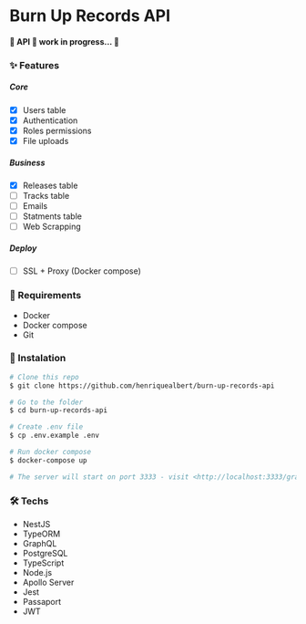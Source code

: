 # Burn Up Records API

#### 🚧  API 🚀 work in progress...  🚧

### ✨ Features

##### Core
- [x] Users table
- [x] Authentication
- [x] Roles permissions
- [x] File uploads

##### Business
- [x] Releases table
- [ ] Tracks table
- [ ] Emails
- [ ] Statments table
- [ ] Web Scrapping

##### Deploy
- [ ] SSL + Proxy (Docker compose)

### 🎲 Requirements
- Docker
- Docker compose
- Git

### 🚀 Instalation
```bash
# Clone this repo
$ git clone https://github.com/henriquealbert/burn-up-records-api

# Go to the folder
$ cd burn-up-records-api

# Create .env file
$ cp .env.example .env

# Run docker compose
$ docker-compose up

# The server will start on port 3333 - visit <http://localhost:3333/graphql> to play with the GraphQL Playground
```

### 🛠 Techs
- NestJS
- TypeORM
- GraphQL
- PostgreSQL
- TypeScript
- Node.js
- Apollo Server
- Jest
- Passaport
- JWT

